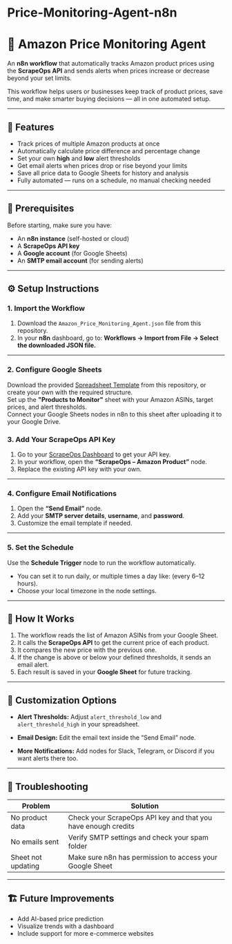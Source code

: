 # Price-Monitoring-Agent-n8n

# 🛒 Amazon Price Monitoring Agent

An **n8n workflow** that automatically tracks Amazon product prices using the **ScrapeOps API** and sends alerts when prices increase or decrease beyond your set limits.

This workflow helps users or businesses keep track of product prices, save time, and make smarter buying decisions — all in one automated setup.

---

## 🚀 Features

* Track prices of multiple Amazon products at once
* Automatically calculate price difference and percentage change
* Set your own **high** and **low** alert thresholds
* Get email alerts when prices drop or rise beyond your limits
* Save all price data to Google Sheets for history and analysis
* Fully automated — runs on a schedule, no manual checking needed

---

## 🧰 Prerequisites

Before starting, make sure you have:

* An **n8n instance** (self-hosted or cloud)
* A **ScrapeOps API key**
* A **Google account** (for Google Sheets)
* An **SMTP email account** (for sending alerts)

---

## ⚙️ Setup Instructions

### 1. Import the Workflow

1. Download the `Amazon_Price_Monitoring_Agent.json` file from this repository.
2. In your **n8n** dashboard, go to:
   **Workflows → Import from File → Select the downloaded JSON file.**

---

### 2. Configure Google Sheets

Download the provided [Spreadsheet Template](./Amazon_Price_Tracker_Template.xlsx) from this repository, or create your own with the required structure.  
Set up the **"Products to Monitor"** sheet with your Amazon ASINs, target prices, and alert thresholds.  
Connect your Google Sheets nodes in n8n to this sheet after uploading it to your Google Drive.

### 3. Add Your ScrapeOps API Key

1. Go to your [ScrapeOps Dashboard](https://scrapeops.io/) to get your API key.
2. In your workflow, open the **“ScrapeOps – Amazon Product”** node.
3. Replace the existing API key with your own.

---

### 4. Configure Email Notifications

1. Open the **“Send Email”** node.
2. Add your **SMTP server details**, **username**, and **password**.
3. Customize the email template if needed.

---

### 5. Set the Schedule

Use the **Schedule Trigger** node to run the workflow automatically.
* You can set it to run daily, or multiple times a day like: (every 6–12 hours).
* Choose your local timezone in the node settings.

---

## 🔄 How It Works

1. The workflow reads the list of Amazon ASINs from your Google Sheet.
2. It calls the **ScrapeOps API** to get the current price of each product.
3. It compares the new price with the previous one.
4. If the change is above or below your defined thresholds, it sends an email alert.
5. Each result is saved in your **Google Sheet** for future tracking.

---

## 🧩 Customization Options

* **Alert Thresholds:**
  Adjust `alert_threshold_low` and `alert_threshold_high` in your spreadsheet.

* **Email Design:**
  Edit the email text inside the “Send Email” node.

* **More Notifications:**
  Add nodes for Slack, Telegram, or Discord if you want alerts there too.

---

## 🧠 Troubleshooting

| Problem            | Solution                                                      |
| ------------------ | ------------------------------------------------------------- |
| No product data    | Check your ScrapeOps API key and that you have enough credits |
| No emails sent     | Verify SMTP settings and check your spam folder               |
| Sheet not updating | Make sure n8n has permission to access your Google Sheet      |

---

## 🏗️ Future Improvements

* Add AI-based price prediction
* Visualize trends with a dashboard
* Include support for more e-commerce websites
